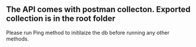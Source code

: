 ## The API comes with postman collecton. Exported collection is in the root folder

Please run Ping method to initilaize the db before running any other methods.


